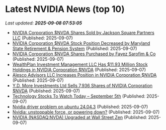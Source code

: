 # Latest NVIDIA News (top 10)
_Last updated: **2025-09-08 07:53:05**_

- [NVIDIA Corporation $NVDA Shares Sold by Jackson Square Partners LLC](https://www.etfdailynews.com/2025/09/07/nvidia-corporation-nvda-shares-sold-by-jackson-square-partners-llc/) (Published: 2025-09-07)
- [NVIDIA Corporation $NVDA Stock Position Decreased by Maryland State Retirement & Pension System](https://www.etfdailynews.com/2025/09/07/nvidia-corporation-nvda-stock-position-decreased-by-maryland-state-retirement-pension-system/) (Published: 2025-09-07)
- [NVIDIA Corporation $NVDA Shares Purchased by Fayez Sarofim & Co](https://www.etfdailynews.com/2025/09/07/nvidia-corporation-nvda-shares-purchased-by-fayez-sarofim-co/) (Published: 2025-09-07)
- [WealthPlan Investment Management LLC Has $11.93 Million Stock Holdings in NVIDIA Corporation $NVDA](https://www.etfdailynews.com/2025/09/07/wealthplan-investment-management-llc-has-11-93-million-stock-holdings-in-nvidia-corporation-nvda/) (Published: 2025-09-07)
- [Alesco Advisors LLC Increases Position in NVIDIA Corporation $NVDA](https://www.etfdailynews.com/2025/09/07/alesco-advisors-llc-increases-position-in-nvidia-corporation-nvda/) (Published: 2025-09-07)
- [Y.D. More Investments Ltd Sells 7,936 Shares of NVIDIA Corporation $NVDA](https://www.etfdailynews.com/2025/09/07/y-d-more-investments-ltd-sells-7936-shares-of-nvidia-corporation-nvda/) (Published: 2025-09-07)
- [Technology Stocks To Watch Today – September 5th](https://www.etfdailynews.com/2025/09/07/technology-stocks-to-watch-today-september-5th/) (Published: 2025-09-07)
- [Nvidia driver problem on ubuntu 24.04.3](https://askubuntu.com/questions/1555644/nvidia-driver-problem-on-ubuntu-24-04-3) (Published: 2025-09-07)
- [Nvidia: unstoppable force, or powering down?](https://theweek.com/business/companies/nvidia-unstoppable-force-or-powering-down) (Published: 2025-09-07)
- [NVIDIA (NASDAQ:NVDA) Upgraded at Wall Street Zen](https://www.etfdailynews.com/2025/09/07/nvidia-nasdaqnvda-upgraded-at-wall-street-zen/) (Published: 2025-09-07)
